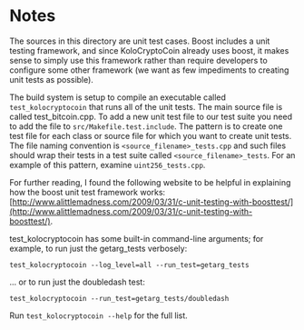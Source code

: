 # Notes
The sources in this directory are unit test cases.  Boost includes a
unit testing framework, and since KoloCryptoCoin already uses boost, it makes
sense to simply use this framework rather than require developers to
configure some other framework (we want as few impediments to creating
unit tests as possible).

The build system is setup to compile an executable called `test_kolocryptocoin`
that runs all of the unit tests.  The main source file is called
test_bitcoin.cpp. To add a new unit test file to our test suite you need 
to add the file to `src/Makefile.test.include`. The pattern is to create 
one test file for each class or source file for which you want to create 
unit tests.  The file naming convention is `<source_filename>_tests.cpp` 
and such files should wrap their tests in a test suite 
called `<source_filename>_tests`. For an example of this pattern, 
examine `uint256_tests.cpp`.

For further reading, I found the following website to be helpful in
explaining how the boost unit test framework works:
[http://www.alittlemadness.com/2009/03/31/c-unit-testing-with-boosttest/](http://www.alittlemadness.com/2009/03/31/c-unit-testing-with-boosttest/).

test_kolocryptocoin has some built-in command-line arguments; for
example, to run just the getarg_tests verbosely:

    test_kolocryptocoin --log_level=all --run_test=getarg_tests

... or to run just the doubledash test:

    test_kolocryptocoin --run_test=getarg_tests/doubledash

Run `test_kolocryptocoin --help` for the full list.

